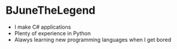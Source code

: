 # BJuneTheLegend

- I make C# applications
- Plenty of experience in Python
- Alawys learning new programming languages when I get bored

